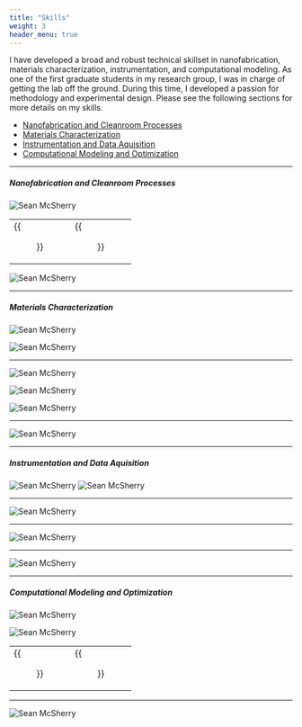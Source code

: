 ```yaml
---
title: "Skills"
weight: 3
header_menu: true
---
```


I have developed a broad and robust technical skillset in nanofabrication, materials characterization, instrumentation, and computational modeling. As one of the first graduate students in my research group, I was in charge of getting the lab off the ground. During this time, I developed a passion for methodology and experimental design. Please see the following sections for more details on my skills.

<!--ts-->
 * [Nanofabrication and Cleanroom Processes](#nanofabrication-and-cleanroom-processes)
 * [Materials Characterization](#materials-characterization)
 * [Instrumentation and Data Aquisition](#instrumentation-and-data-aquisition)
 * [Computational Modeling and Optimization](#computational-modeling-and-optimization)



<!--te-->

---
  ##### Nanofabrication and Cleanroom Processes

  ![Sean McSherry](images/materials_chara-10.png) 

|     | |
| ---| ---|
|{{<figure src="images/me_in_clearroom.png" height="450px" width="600px">}}|  {{<figure src="images/ACS.gif" height="450px" width="252.935px">}}|

![Sean McSherry](images/clean_room_fab.png) 

 ---
##### Materials Characterization

![Sean McSherry](images/materials_chara-04.png) 

![Sean McSherry](images/materials_chara-06.png) 

---
![Sean McSherry](images/materials_chara-12.png) 

![Sean McSherry](images/emitter.gif) 

![Sean McSherry](images/materials_chara-01.png) 

---

![Sean McSherry](images/materials_chara-13.png) 

---

##### Instrumentation and Data Aquisition
![Sean McSherry](images/materials_chara-11.png) 
![Sean McSherry](images/materials_chara-08.png) 

---

![Sean McSherry](images/materials_chara-07.png)

---
![Sean McSherry](images/materials_chara-05.png)

---

![Sean McSherry](images/materials_chara-09.png)

---

##### Computational Modeling and Optimization
![Sean McSherry](images/materials_chara-18.png) 


![Sean McSherry](images/materials_chara-17.png) 

|     | |
| ---| ---|
|{{<figure src="images/SiC_emitter.png" height="415px" width="175.52px">}}|  {{<figure src="images/optimization.gif" height="415px" width="671.25px">}}|
--- 

![Sean McSherry](images/materials_chara-16.png) 



